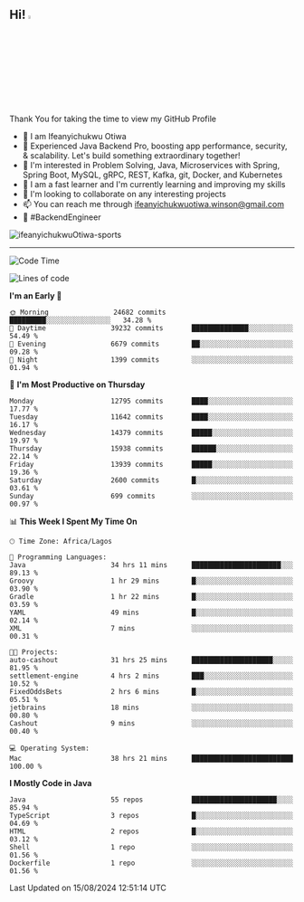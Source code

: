 <!-- BLOG-POST-LIST:START --><!-- BLOG-POST-LIST:END -->

## Hi! <img src="https://media.giphy.com/media/hvRJCLFzcasrR4ia7z/giphy.gif" width="4%"> 

Thank You for taking the time to view my GitHub Profile

- 👋 I am Ifeanyichukwu Otiwa
- 🚀 Experienced Java Backend Pro, boosting app performance, security, & scalability. Let's build something extraordinary together!
- 👀 I'm interested in Problem Solving, Java, Microservices with Spring, Spring Boot, MySQL, gRPC, REST, Kafka, git, Docker, and Kubernetes
- 🌱 I am a fast learner and I'm currently learning and improving my skills
- 💞️ I'm looking to collaborate on any interesting projects
- 📫 You can reach me through ifeanyichukwuotiwa.winson@gmail.com
- 🚀 #BackendEngineer

<p align="left" marginTop="10px"> <img src="https://komarev.com/ghpvc/?username=ifeanyichukwuOtiwa-sports&label=Profile%20views&color=0e75b6&style=for-the-badge" alt="ifeanyichukwuOtiwa-sports" /> </p>

***

<!--START_SECTION:waka-->
![Code Time](http://img.shields.io/badge/Code%20Time-2%2C790%20hrs%2021%20mins-blue)

![Lines of code](https://img.shields.io/badge/From%20Hello%20World%20I%27ve%20Written-17.1%20million%20lines%20of%20code-blue)

**I'm an Early 🐤** 

```text
🌞 Morning                24682 commits       █████████░░░░░░░░░░░░░░░░   34.28 % 
🌆 Daytime                39232 commits       ██████████████░░░░░░░░░░░   54.49 % 
🌃 Evening                6679 commits        ██░░░░░░░░░░░░░░░░░░░░░░░   09.28 % 
🌙 Night                  1399 commits        ░░░░░░░░░░░░░░░░░░░░░░░░░   01.94 % 
```
📅 **I'm Most Productive on Thursday** 

```text
Monday                   12795 commits       ████░░░░░░░░░░░░░░░░░░░░░   17.77 % 
Tuesday                  11642 commits       ████░░░░░░░░░░░░░░░░░░░░░   16.17 % 
Wednesday                14379 commits       █████░░░░░░░░░░░░░░░░░░░░   19.97 % 
Thursday                 15938 commits       ██████░░░░░░░░░░░░░░░░░░░   22.14 % 
Friday                   13939 commits       █████░░░░░░░░░░░░░░░░░░░░   19.36 % 
Saturday                 2600 commits        █░░░░░░░░░░░░░░░░░░░░░░░░   03.61 % 
Sunday                   699 commits         ░░░░░░░░░░░░░░░░░░░░░░░░░   00.97 % 
```


📊 **This Week I Spent My Time On** 

```text
🕑︎ Time Zone: Africa/Lagos

💬 Programming Languages: 
Java                     34 hrs 11 mins      ██████████████████████░░░   89.13 % 
Groovy                   1 hr 29 mins        █░░░░░░░░░░░░░░░░░░░░░░░░   03.90 % 
Gradle                   1 hr 22 mins        █░░░░░░░░░░░░░░░░░░░░░░░░   03.59 % 
YAML                     49 mins             █░░░░░░░░░░░░░░░░░░░░░░░░   02.14 % 
XML                      7 mins              ░░░░░░░░░░░░░░░░░░░░░░░░░   00.31 % 

🐱‍💻 Projects: 
auto-cashout             31 hrs 25 mins      ████████████████████░░░░░   81.95 % 
settlement-engine        4 hrs 2 mins        ███░░░░░░░░░░░░░░░░░░░░░░   10.52 % 
FixedOddsBets            2 hrs 6 mins        █░░░░░░░░░░░░░░░░░░░░░░░░   05.51 % 
jetbrains                18 mins             ░░░░░░░░░░░░░░░░░░░░░░░░░   00.80 % 
Cashout                  9 mins              ░░░░░░░░░░░░░░░░░░░░░░░░░   00.40 % 

💻 Operating System: 
Mac                      38 hrs 21 mins      █████████████████████████   100.00 % 
```

**I Mostly Code in Java** 

```text
Java                     55 repos            █████████████████████░░░░   85.94 % 
TypeScript               3 repos             █░░░░░░░░░░░░░░░░░░░░░░░░   04.69 % 
HTML                     2 repos             █░░░░░░░░░░░░░░░░░░░░░░░░   03.12 % 
Shell                    1 repo              ░░░░░░░░░░░░░░░░░░░░░░░░░   01.56 % 
Dockerfile               1 repo              ░░░░░░░░░░░░░░░░░░░░░░░░░   01.56 % 
```




 Last Updated on 15/08/2024 12:51:14 UTC
<!--END_SECTION:waka-->

<!--
<p align="center">
![trophy](https://github-profile-trophy.vercel.app/?username=ifeanyichukwuOtiwa-sports&theme=onedark) (https://github.com/ryo-ma/github-profile-trophy)
</p>
-->

<!---
ifeanyi-otiwa/ifeanyi-otiwa is a ✨ special ✨ repository because its `README.md` (this file) appears on your GitHub profile.
You can click the Preview link to take a look at your changes.
--->
